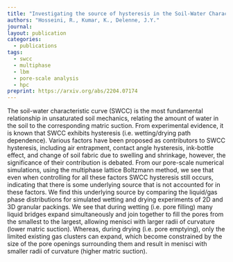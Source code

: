 ```yaml
---
title: "Investigating the source of hysteresis in the Soil-Water Characteristic Curve using the multiphase lattice Boltzmann method"
authors: "Hosseini, R., Kumar, K., Delenne, J.Y."
journal: 
layout: publication
categories: 
  - publications
tags:
  - swcc
  - multiphase
  - lbm
  - pore-scale analysis
  - hpc
preprint: https://arxiv.org/abs/2204.07174
---
```


The soil-water characteristic curve (SWCC) is the most fundamental relationship in unsaturated soil mechanics, relating the amount of water in the soil to the corresponding matric suction. From experimental evidence, it is known that SWCC exhibits hysteresis (i.e. wetting/drying path dependence). Various factors have been proposed as contributors to SWCC hysteresis, including air entrapment, contact angle hysteresis, ink-bottle effect, and change of soil fabric due to swelling and shrinkage, however, the significance of their contribution is debated. From our pore-scale numerical simulations, using the multiphase lattice Boltzmann method, we see that even when controlling for all these factors SWCC hysteresis still occurs, indicating that there is some underlying source that is not accounted for in these factors. We find this underlying source by comparing the liquid/gas phase distributions for simulated wetting and drying experiments of 2D and 3D granular packings. We see that during wetting (i.e. pore filling) many liquid bridges expand simultaneously and join together to fill the pores from the smallest to the largest, allowing menisci with larger radii of curvature (lower matric suction). Whereas, during drying (i.e. pore emptying), only the limited existing gas clusters can expand, which become constrained by the size of the pore openings surrounding them and result in menisci with smaller radii of curvature (higher matric suction).
